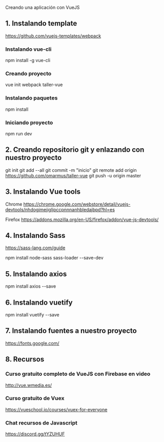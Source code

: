 Creando una aplicación con VueJS

## 1. Instalando template
https://github.com/vuejs-templates/webpack

### Instalando vue-cli
npm install -g vue-cli

### Creando proyecto
vue init webpack taller-vue

### Instalando paquetes
npm install

### Iniciando proyecto
npm run dev

## 2. Creando repositorio git y enlazando con nuestro proyecto
git init
git add --all
git commit -m "inicio"
git remote add origin https://github.com/omarmus/taller-vue
git push -u origin master

## 3. Instalando Vue tools
Chrome
https://chrome.google.com/webstore/detail/vuejs-devtools/nhdogjmejiglipccpnnnanhbledajbpd?hl=es

Firefox
https://addons.mozilla.org/en-US/firefox/addon/vue-js-devtools/

## 4. Instalando Sass
https://sass-lang.com/guide

npm install node-sass sass-loader --save-dev

## 5. Instalando axios

npm install axios --save

## 6. Instalando vuetify

npm install vuetify --save

## 7. Instalando  fuentes a nuestro proyecto
https://fonts.google.com/

## 8. Recursos

### Curso gratuito completo de VueJS con Firebase en video

http://vue.wmedia.es/

### Curso gratuito de Vuex

https://vueschool.io/courses/vuex-for-everyone

### Chat recursos de Javascript 

https://discord.gg/tYZUHUF
